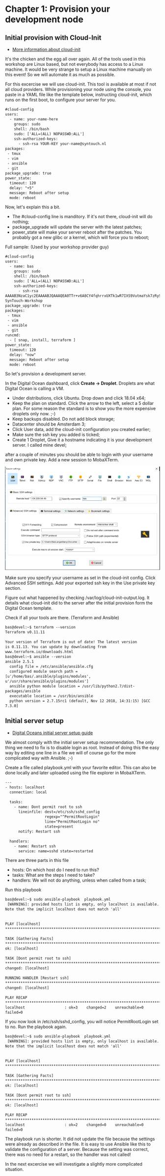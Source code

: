 # Chapter 1: Provision your development node

## Initial provision with Cloud-Init

 - [More information about cloud-init](https://www.digitalocean.com/community/tutorials/an-introduction-to-cloud-config-scripting)

It's the chicken and the egg all over again. All of the tools used in this workshop are Linux based, but not everybody has access to a Linux machine. It would be very strange to setup a Linux machine manually on this event! So we will automate it as much as possible. 

For this excercise we will use cloud-init. This tool is available at most if not all cloud providers. While provisioning your node using the console, you paste in a YAML file like the template below, instructing cloud-init, which runs on the first boot, to configure your server for you.

```
#cloud-config
users:
  - name: your-name-here
    groups: sudo
    shell: /bin/bash
    sudo: ['ALL=(ALL) NOPASSWD:ALL']
    ssh-authorized-keys:
      - ssh-rsa YOUR-KEY your-name@syntouch.nl
packages:
 - tmux
 - vim
 - ansible
 - git
package_upgrade: true
power_state:
  timeout: 120
  delay: "+5"
  message: Reboot after setup
  mode: reboot
```

Now, let's explain this a bit.

- The #cloud-config line is manditory. If it's not there, cloud-init will do nothing;
- package_upgrade will update the server with the latest patches;
- power_state will make your server reboot after the patches. You probably got a new glibc or a kernel, which will force you to reboot;


Full sample: (Used by your workshop provider guy)

```
#cloud-config
users:
  - name: bas
    groups: sudo
    shell: /bin/bash
    sudo: ['ALL=(ALL) NOPASSWD:ALL']
    ssh-authorized-keys:
      - ssh-rsa AAAAB3NzaC1yc2EAAAABJQAAAQEA0TTr+v6A8CY4fqhrrxUXTk1wR7IXS9VutmaYsk7zRySeasH8HyWoMRcFM5596Mv1sQkWwog9wR9c89hr56yQt0L8rKkU0i510cne+rUtj19nET8OQl7lxe2J4diL4YaDvTica3yXojeyy3k+k7HyEe8nF2d2NXXSAeR6Si2ReWohP0c/+lvouuFNFbEFGDfRqNpfncwtHWX+L559WMsIpUVl7sfUF7Dx7meOknqcqWDB7O4H5QWRLkV9UIoHXgOvuNUYT+GEhMUStaPQ8MmLNJYsi4R1E3JPNVrSTvLwoDJlfYG8bOmHE50evc+acu+KEogMuixxgwQbTkhid+eEWQ== SynTouch-Workshop
package_upgrade: true
packages:
 - tmux
 - vim
 - ansible
 - git
runcmd:
  - [ snap, install, terraform ]
power_state:
  timeout: 120
  delay: "now"
  message: Reboot after setup
  mode: reboot
```

So let's provision a development server.

In the Digital Ocean dashboard, click **Create -> Droplet**. Droplets are what Digital Ocean is calling a VM.

- Under distributions, click Ubuntu. Drop down and click 18.04 x64; 
- Keep the plan on standard. Click the arrow to the left, select a 5 dollar plan. For some reason the standard is to show you the more expensive droplets only now. ;-)
- Keep backups disabled. Do not add block storage;
- Datacenter should be Amsterdam 3;
- Click User data, add the cloud-init configuration you created earlier;
- Make sure the ssh key you added is ticked;
- Create 1 Droplet, Give it a hostname indicating it is your development server. I called mine devel;

after a couple of minutes you should be able to login with your username and own private key. Add a new session to MobaXTerm.

![](images/2019-04-21-17-16-08.png)

Make sure you specify your username as set in the cloud-init config. Click Advanced SSH settings. Add your exported ssh key in the Use private key section.

Figure out what happened by checking /var/log/cloud-init-output.log. It details what cloud-init did to the server after the initial provision form the Digital Ocean template.

Check if all your tools are there. (Terraform and Ansible)

```
bas@devel:~$ terraform --version
Terraform v0.11.11

Your version of Terraform is out of date! The latest version
is 0.11.13. You can update by downloading from www.terraform.io/downloads.html
bas@devel:~$ ansible --version
ansible 2.5.1
  config file = /etc/ansible/ansible.cfg
  configured module search path = [u'/home/bas/.ansible/plugins/modules', u'/usr/share/ansible/plugins/modules']
  ansible python module location = /usr/lib/python2.7/dist-packages/ansible
  executable location = /usr/bin/ansible
  python version = 2.7.15rc1 (default, Nov 12 2018, 14:31:15) [GCC 7.3.0]
```

## Initial server setup

- [Digital Oceans initial server setup guide](https://www.digitalocean.com/community/tutorials/initial-server-setup-with-ubuntu-18-04)

We almost comply with the initial server setup recommendation. The only thing we need to fix is to disable login as root. Instead of doing this the easy way by editing one line in a file we will of course go for the more complicated way with Ansible. ;-)

Create a file called playbook.yml with your favorite editor. This can also be done locally and later uploaded using the file explorer in MobaXTerm.

```
---
- hosts: localhost
  connection: local

  tasks:
    - name: Dont permit root to ssh
      lineinfile: dest=/etc/ssh/sshd_config
                  regexp="^PermitRootLogin"
                  line="PermitRootLogin no"
                  state=present
      notify: Restart ssh

  handlers:
    - name: Restart ssh
      service: name=sshd state=restarted
````

There are three parts in this file

- hosts: On which host do I need to run this?
- tasks: What are the steps I need to take?
- handlers: We will not do anything, unless when called from a task;

Run this playbook

```
bas@devel:~$ sudo ansible-playbook  playbook.yml
 [WARNING]: provided hosts list is empty, only localhost is available. Note that the implicit localhost does not match 'all'


PLAY [localhost] **********************************************************************************************************************************************************************************************

TASK [Gathering Facts] ****************************************************************************************************************************************************************************************
ok: [localhost]

TASK [Dont permit root to ssh] ********************************************************************************************************************************************************************************
changed: [localhost]

RUNNING HANDLER [Restart ssh] *********************************************************************************************************************************************************************************
changed: [localhost]

PLAY RECAP ****************************************************************************************************************************************************************************************************
localhost                  : ok=3    changed=2    unreachable=0    failed=0
```

If you now look in /etc/ssh/sshd_config, you will notice PermitRootLogin set to no. Run the playbook again.

```
bas@devel:~$ sudo ansible-playbook  playbook.yml
 [WARNING]: provided hosts list is empty, only localhost is available. Note that the implicit localhost does not match 'all'


PLAY [localhost] **********************************************************************************************************************************************************************************************

TASK [Gathering Facts] ****************************************************************************************************************************************************************************************
ok: [localhost]

TASK [Dont permit root to ssh] ********************************************************************************************************************************************************************************
ok: [localhost]

PLAY RECAP ****************************************************************************************************************************************************************************************************
localhost                  : ok=2    changed=0    unreachable=0    failed=0
```

The playbook run is shorter. It did not update the file because the settings were already as described in the file. It is easy to use Ansible like this to validate the configuration of a server. Because the setting was correct, there was no need for a restart, so the handler was not called!

In the next excercise we will investigate a slightly more complicated situation.